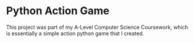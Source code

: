 # Python Action Game
 This project was part of my A-Level Computer Science Coursework, which is essentially a simple action python game that I created.
